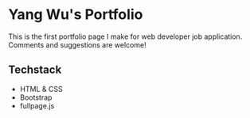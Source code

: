 # Yang Wu's Portfolio

This is the first portfolio page I make for web developer job application. Comments and suggestions are welcome!

## Techstack
* HTML & CSS
* Bootstrap
* fullpage.js
